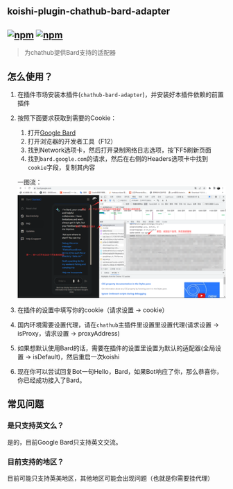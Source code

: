 ## koishi-plugin-chathub-bard-adapter

## [![npm](https://img.shields.io/npm/v/@dingyi222666/koishi-plugin-chathub-bard-adapter)](https://www.npmjs.com/package/@dingyi222666/koishi-plugin-chathub-bard-adapter) [![npm](https://img.shields.io/npm/dt/@dingyi222666/koishi-plugin-chathub-bard-adapter)](https://www.npmjs.com/package//@dingyi222666/koishi-plugin-chathub-bard-adapter)

> 为chathub提供Bard支持的适配器

## 怎么使用？

1. 在插件市场安装本插件(`chathub-bard-adapter`)，并安装好本插件依赖的前置插件
2. 按照下面要求获取到需要的Cookie：

    1. 打开[Google Bard](https://bard.google.com/)
    2. 打开浏览器的开发者工具（F12）
    3. 找到Network选项卡，然后打开录制网络日志选项，按下F5刷新页面
    4. 找到`bard.google.com`的请求，然后在右侧的Headers选项卡中找到`cookie`字段，复制其内容

    一图流：
    ![bard_cookie](../../screenshots/bard_cookies.png)

3. 在插件的设置中填写你的cookie（请求设置 -> cookie）
4. 国内环境需要设置代理，请在`chathub`主插件里设置里设置代理(请求设置 -> isProxy，请求设置 -> proxyAddress)
5. 如果想默认使用Bard的话，需要在插件的设置里设置为默认的适配器(全局设置 -> isDefault)，然后重启一次koishi
6. 现在你可以尝试回复Bot一句Hello，Bard，如果Bot响应了你，那么恭喜你，你已经成功接入了Bard。

## 常见问题

### 是只支持英文么？

是的，目前Google Bard只支持英文交流。

### 目前支持的地区？

目前可能只支持英美地区，其他地区可能会出现问题（也就是你需要挂代理）
